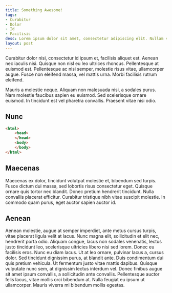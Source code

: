 ```yaml
---
title: Something Awesome!
tags:
- Curabitur
- Dolor
- Id
- Facilisis
desc: Lorem ipsum dolor sit amet, consectetur adipiscing elit. Nullam vehicula gravida felis et dapibus.
layout: post
---
```


Curabitur dolor nisi, consectetur id ipsum et, facilisis aliquet est. Aenean nec iaculis nisi. Quisque non nisl eu leo ultrices rhoncus. Pellentesque at euismod est. Pellentesque ac nisi semper, molestie risus vitae, ullamcorper augue. Fusce non eleifend massa, vel mattis urna. Morbi facilisis rutrum eleifend.
<!-- more -->
 Mauris a molestie neque. Aliquam non malesuada nisi, a sodales purus. Nam molestie faucibus sapien eu euismod. Sed scelerisque ornare euismod. In tincidunt est vel pharetra convallis. Praesent vitae nisi odio.

## Nunc

```html
<html>
    <head>
    </head>
    <body>
    </body>
</html>
```

## Maecenas
Maecenas ex dolor, tincidunt volutpat molestie et, bibendum sed turpis. Fusce dictum dui massa, sed lobortis risus consectetur eget. Quisque ornare quis tortor nec blandit. Donec pretium hendrerit tincidunt. Nulla convallis placerat efficitur. Curabitur tristique nibh vitae suscipit molestie. In commodo quam purus, eget auctor sapien auctor id.

## Aenean
Aenean molestie, augue at semper imperdiet, ante metus cursus turpis, vitae placerat ligula velit at lacus. Nunc magna elit, sollicitudin et elit nec, hendrerit porta odio. Aliquam congue, lacus non sodales venenatis, lectus justo tincidunt leo, scelerisque ultricies libero nisi sed lorem. Donec eu facilisis eros. Nunc eu diam lacus. Ut at leo ornare, pulvinar lacus a, cursus dolor. Sed tincidunt dignissim purus, at blandit ante. Duis condimentum dui quis pretium vehicula. Ut fermentum justo vitae mattis dapibus. Quisque vulputate nunc sem, at dignissim lectus interdum vel. Donec finibus augue sit amet ipsum convallis, a sollicitudin ante convallis. Pellentesque auctor felis lacus, vitae mollis orci bibendum at. Nulla feugiat eu ipsum ut ullamcorper. Mauris viverra mi bibendum mollis egestas.
